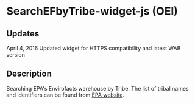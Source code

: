 # SearchEFbyTribe-widget-js (OEI)

## Updates
April 4, 2016
Updated widget for HTTPS compatibility and latest WAB version

## Description
Searching EPA's Envirofacts warehouse by Tribe. The list of tribal names and identifiers can be found from [EPA website](http://iaspub.epa.gov/sor_internet/registry/datastds/findadatastandard/epaapproved/tribalidentifier/).
